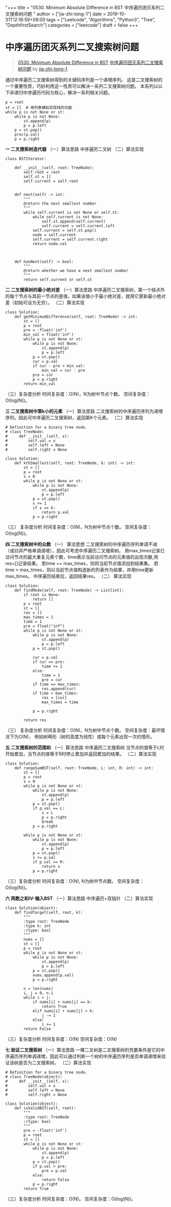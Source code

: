 "+++
title = "0530. Minimum Absolute Difference in BST 中序遍历团灭系列二叉搜索树问题 "
author = ["jia-zhi-tong-1"]
date = 2019-10-31T12:16:59+08:00
tags = ["Leetcode", "Algorithms", "Python3", "Tree", "DepthfirstSearch"]
categories = ["leetcode"]
draft = false
+++

# 中序遍历团灭系列二叉搜索树问题

> [0530. Minimum Absolute Difference in BST](https://leetcode-cn.com/problems/minimum-absolute-difference-in-bst/)
> [中序遍历团灭系列二叉搜索树问题](https://leetcode-cn.com/problems/minimum-absolute-difference-in-bst/solution/zhong-xu-bian-li-tuan-mie-xi-lie-er-cha-sou-suo-sh/) by [jia-zhi-tong-1](https://leetcode-cn.com/u/jia-zhi-tong-1/)

通过中序遍历二叉搜索树得到的关键码序列是一个递增序列。
这是二叉搜索树的一个重要性质，巧妙利用这一性质可以解决一系列二叉搜索树问题。
本系列以以下非递归中序遍历代码为核心，解决一系列相关问题。
```
p = root
st = []  # 用列表模拟实现栈的功能
while p is not None or st:
    while p is not None:
        st.append(p)
        p = p.left
    p = st.pop()
    proc(p.val)
    p = p.right
```
**一 二叉搜索树迭代器**
（一）算法思路
中序遍历二叉树
（二）算法实现
```
class BSTIterator:

    def __init__(self, root: TreeNode):
        self.root = root
        self.st = []
        self.current = self.root
        

    def next(self) -> int:
        """
        @return the next smallest number
        """
        while self.current is not None or self.st:
            while self.current is not None:
                self.st.append(self.current)
                self.current = self.current.left
            self.current = self.st.pop()
            node = self.current
            self.current = self.current.right
            return node.val
            
            

    def hasNext(self) -> bool:
        """
        @return whether we have a next smallest number
        """
        return self.current or self.st
```

**二 二叉搜索树的最小绝对差**
（一）算法思路
中序遍历二叉搜索树，第一个结点外的每个节点与其前一节点的差值，如果该值小于最小绝对差，就用它更新最小绝对差（初始可设为无穷）。
（二）算法实现
```
class Solution:
    def getMinimumDifference(self, root: TreeNode) -> int:
        st = []
        p = root
        pre = -float('inf')
        min_val = float('inf')
        while p is not None or st:
            while p is not None:
                st.append(p)
                p = p.left
            p = st.pop()
            cur = p.val
            if cur - pre < min_val:
                min_val = cur - pre
            pre = cur
            p = p.right
        return min_val
```
（三）复杂度分析
时间复杂度：O(N)，N为树中节点个数。
空间复杂度：O(log(N))。

**三 二叉搜索树中第k小的元素**
（一）算法思路
二叉搜索树的中序遍历序列为递增序列，因此可中序遍历二叉搜索树，返回第K个元素。
（二）算法实现
```
# Definition for a binary tree node.
# class TreeNode:
#     def __init__(self, x):
#         self.val = x
#         self.left = None
#         self.right = None

class Solution:
    def kthSmallest(self, root: TreeNode, k: int) -> int:
        st = []
        p = root
        s = 0
        while p is not None or st:
            while p is not None:
                st.append(p)
                p = p.left
            p = st.pop()
            s += 1
            if s == k:
                return p.val
            p = p.right
```
（三） 复杂度分析
时间复杂度：O(N)，N为树中节点个数。
空间复杂度：O(log(N))。

**四 二叉搜索树中的众数**
（一） 算法思想
二叉搜索树的中序遍历序列单调不减（或曰非严格单调递增），因此可考虑中序遍历二叉搜索树。
用max_times记录已访问节点的最大重复元素个数，time表示当前访问节点的元素值的出现次数,用res=[]记录结果。
若time == max_times，则将当前节点值添加到结果集。
若time > max_times，则以当前节点值构造新的列表作为结果，并用time更新max_times。
中序遍历结束后，返回结果res。
（二） 算法实现
```
class Solution:
    def findMode(self, root: TreeNode) -> List[int]:
        if root is None:
            return []
        p = root
        st = []
        res = []
        max_times = 1
        time = 1
        pre = float("inf")
        while p is not None or st:
            while p is not None:
                st.append(p)
                p = p.left
            p = st.pop()
            
            cur = p.val
            if cur == pre:
                time += 1
            else:
                time = 1
                pre = cur
            if time == max_times:
                res.append(cur)
            if time > max_times:
                res = [cur]
                max_times = time
    
            p = p.right
                
        return res
```
（三） 复杂度分析
时间复杂度：O(N)，N为树中节点个数。
空间复杂度：最坏情况下为O(N)， 例如树畸形（树的高度为线性）或每个元素出现一次的情形。

**五 二叉搜索树的范围和**
（一）算法思路
中序遍历二叉搜索树
当节点的值等于L时开始累加，当节点的值等于R时停止累加并返回累加的结果。
（二）算法实现
```
class Solution:
    def rangeSumBST(self, root: TreeNode, L: int, R: int) -> int:
        st = []
        p = root
        s = 0
        while p is not None or st:
            while p is not None:
                st.append(p)
                p = p.left
            p = st.pop()
            if p.val == L:
                s = L
                p = p.right
                break
            p = p.right
        
        while p is not None or st:
            while p is not None:
                st.append(p)
                p = p.left
            p = st.pop()
            s += p.val
            if p.val == R:
                return s
            p = p.right
```
（三）复杂度分析
时间复杂度：O(N), N为树中节点数。
空间复杂度：O(log(N))。

**六 两数之和IV-输入BST**
（一）算法思路
中序遍历+双指针
（二）算法实现
```
class Solution(object):
    def findTarget(self, root, k):
        """
        :type root: TreeNode
        :type k: int
        :rtype: bool
        """
        nums = []
        st = []
        p = root
        while p is not None or st:
            while p is not None:
                st.append(p)
                p = p.left
            p = st.pop()
            nums.append(p.val)
            p = p.right
        
        n = len(nums)
        i, j = 0, n-1
        while i < j:
            if nums[i] + nums[j] == k:
                return True
            elif nums[i] + nums[j] > k:
                j -= 1
            else:
                i += 1
        return False
```
（三）复杂度分析
时间复杂度：O(N)
空间复杂度：O(N)

**七 验证二叉搜索树**
（一）算法思路
一棵二叉树是二叉搜索树的充要条件是它的中序遍历序列单调递增，因此可以通过判断一个树的中序遍历序列是否单调递增来验证该树是否为二叉搜索树。
（二）算法实现
```
# Definition for a binary tree node.
# class TreeNode(object):
#     def __init__(self, x):
#         self.val = x
#         self.left = None
#         self.right = None

class Solution(object):
    def isValidBST(self, root):
        """
        :type root: TreeNode
        :rtype: bool
        """
        pre = -float('inf')
        p = root
        st = []
        while p is not None or st:
            while p is not None:
                st.append(p)
                p = p.left
            p = st.pop()
            if p.val > pre:
                pre = p.val
            else:
                return False
            p = p.right
        return True
```
（三）复杂度分析
时间复杂度：O(N)。
空间复杂度：O(log(N))。
